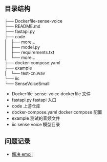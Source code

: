 ## 目录结构

├── Dockerfile-sense-voice  
├── README.md  
├── fastapi.py  
├── code  
│   ├── more...  
│   ├── model.py  
│   ├── requirements.txt  
│   └── more...  
├── docker-compose.yaml  
├── example  
│   └── test-cn.wav  
└── iic  
    └── SenseVoiceSmall   

- Dockerfile-sense-voice dockerfile 文件
- fastapi.py  fastapi 入口
- code 上游仓库
- docker-compose.yaml docker compose 配置
- example 测试的音频文件
- iic sense voice 模型目录

## 问题记录

- [解决 emoji](https://github.com/FunAudioLLM/SenseVoice/issues/113)
